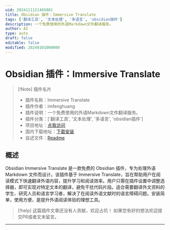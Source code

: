 ```yaml
---
uid: 2024111121465081
title: Obsidian 插件：Immersive Translate
tags: ['翻译工具', '文本处理', '多语言', 'obsidian插件']
description: 一个免费使用的外语Markdown文件翻译服务。
author: AI
type: auto
draft: false
editable: false
modified: 20240101000000
---
```


# Obsidian 插件：Immersive Translate

> [!Note] 插件名片
> - 插件名称：Immersive Translate
> - 插件作者：imfenghuang
> - 插件说明：一个免费使用的外语Markdown文件翻译服务。
> - 插件分类：['翻译工具', '文本处理', '多语言', 'obsidian插件']
> - 项目地址：[点我访问](https://github.com/imfenghuang/obsidian-immersive-translate)
> - 国内下载地址：[下载安装](https://pkmer.cn/products/plugin/pluginMarket/?immersive-translate)
> - 自述文件：[Readme](https://ghproxy.net/https://raw.githubusercontent.com/imfenghuang/obsidian-immersive-translate/main/README.md)



## 概述

Obsidian Immersive Translate 是一款免费的 Obsidian 插件，专为处理外语 Markdown 文件而设计。该插件基于 Immersive Translate，旨在帮助用户在阅读模式下快速翻译外语内容，提升学习和阅读效率。用户只需在插件设置中调整选择器，即可实现对特定文本的翻译，避免干扰代码片段。适合需要翻译外文资料的学生、研究人员和语言学习者，解决了在阅读外语文献时的语言障碍问题。安装简单，使用方便，是提升外语阅读体验的理想工具。


> [!help] 
> 这篇插件文章还没有人贡献，欢迎占坑！
> 如果您有好的想法欢迎提交PR或者文末留言。
> 

---



